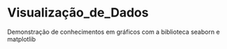 # Visualização_de_Dados

Demonstração de conhecimentos em gráficos com a biblioteca seaborn e matplotlib
